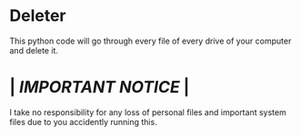 # Deleter
This python code will go through every file of every drive of your computer and delete it.

# **| _IMPORTANT NOTICE_ |** 
I take no responsibility for any loss of personal files and important system files due to you accidently running this.
